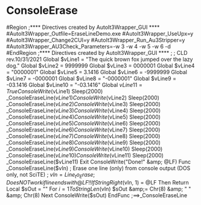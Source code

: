 # ConsoleErase
#Region ;**** Directives created by AutoIt3Wrapper_GUI **** #AutoIt3Wrapper_Outfile=EraseLineDemo.exe #AutoIt3Wrapper_UseUpx=y #AutoIt3Wrapper_Change2CUI=y #AutoIt3Wrapper_Run_Au3Stripper=y #AutoIt3Wrapper_AU3Check_Parameters=-w 3 -w 4 -w 5 -w 6 -d #EndRegion ;**** Directives created by AutoIt3Wrapper_GUI **** ; ; CLD rev.10/31/2021  Global $vLine1 = "The quick brown fox jumped over the lazy dog." Global $vLine2 = 9999999 Global $vLine3 = 0000001 Global $vLine4 = "0000001" Global $vLine5 = 3.1416 Global $vLine6 = -9999999 Global $vLine7 = -0000001 Global $vLine8 = "-0000001" Global $vLine9 = -03.1416 Global $vLine10 = "-03.1416" Global $vLine11 = True  ConsoleWrite($vLine1) Sleep(2000) _ConsoleEraseLine($vLine1) ConsoleWrite($vLine2) Sleep(2000) _ConsoleEraseLine($vLine2) ConsoleWrite($vLine3) Sleep(2000) _ConsoleEraseLine($vLine3) ConsoleWrite($vLine4) Sleep(2000) _ConsoleEraseLine($vLine4) ConsoleWrite($vLine5) Sleep(2000) _ConsoleEraseLine($vLine5) ConsoleWrite($vLine6) Sleep(2000) _ConsoleEraseLine($vLine6) ConsoleWrite($vLine7) Sleep(2000) _ConsoleEraseLine($vLine7) ConsoleWrite($vLine8) Sleep(2000) _ConsoleEraseLine($vLine8) ConsoleWrite($vLine9) Sleep(2000) _ConsoleEraseLine($vLine9) ConsoleWrite($vLine10) Sleep(2000) _ConsoleEraseLine($vLine10) ConsoleWrite($vLine11) Sleep(2000) _ConsoleEraseLine($vLine11)  Exit ConsoleWrite("Done!" &amp; @LF)  Func _ConsoleEraseLine($vIn) ; Erase one line (only) from console output (DOS only, not SciTE) ; $vIn = Line_to_Erase ; Does NOT work if line ends with @LF !!     If StringRight($vIn, 1) = @LF Then Return     Local $sOut = ""     For $i = 1 To StringLen($vIn)         $sOut &amp;= Chr(8) &amp; " " &amp; Chr(8)     Next     ConsoleWrite($sOut) EndFunc  ;==>_ConsoleEraseLine
